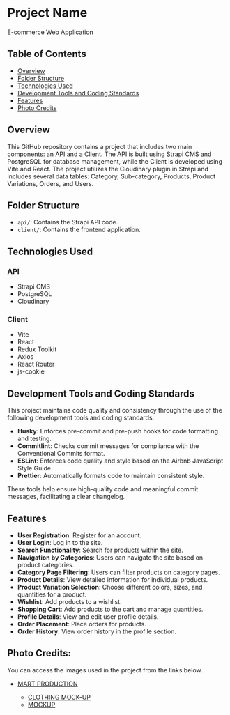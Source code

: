 # Project Name

E-commerce Web Application

## Table of Contents

- [Overview](#overview)
- [Folder Structure](#folder-structure)
- [Technologies Used](#technologies-used)
- [Development Tools and Coding Standards](#development-tools-and-coding-standards)
- [Features](#features)
- [Photo Credits](#photo-credits)

## Overview

This GitHub repository contains a project that includes two main components: an API and a Client. The API is built using Strapi CMS and PostgreSQL for database management, while the Client is developed using Vite and React. The project utilizes the Cloudinary plugin in Strapi and includes several data tables: Category, Sub-category, Products, Product Variations, Orders, and Users.

## Folder Structure

- `api/`: Contains the Strapi API code.
- `client/`: Contains the frontend application.

## Technologies Used

### API

- Strapi CMS
- PostgreSQL
- Cloudinary

### Client

- Vite
- React
- Redux Toolkit
- Axios
- React Router
- js-cookie

## Development Tools and Coding Standards

This project maintains code quality and consistency through the use of the following development tools and coding standards:

- **Husky**: Enforces pre-commit and pre-push hooks for code formatting and testing.
- **Commitlint**: Checks commit messages for compliance with the Conventional Commits format.
- **ESLint**: Enforces code quality and style based on the Airbnb JavaScript Style Guide.
- **Prettier**: Automatically formats code to maintain consistent style.

These tools help ensure high-quality code and meaningful commit messages, facilitating a clear changelog.

## Features

- **User Registration**: Register for an account.
- **User Login**: Log in to the site.
- **Search Functionality**: Search for products within the site.
- **Navigation by Categories**: Users can navigate the site based on product categories.
- **Category Page Filtering**: Users can filter products on category pages.
- **Product Details**: View detailed information for individual products.
- **Product Variation Selection**: Choose different colors, sizes, and quantities for a product.
- **Wishlist**: Add products to a wishlist.
- **Shopping Cart**: Add products to the cart and manage quantities.
- **Profile Details**: View and edit user profile details.
- **Order Placement**: Place orders for products.
- **Order History**: View order history in the profile section.

## Photo Credits:

You can access the images used in the project from the links below.

- [MART PRODUCTION](https://www.pexels.com/@mart-production/)

  - [CLOTHING MOCK-UP](https://www.pexels.com/collections/clothing-mock-up-fkeavg2/)
  - [MOCKUP](https://www.pexels.com/collections/mockup-j5prea1/)
